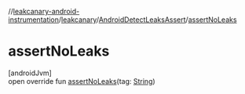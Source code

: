 //[leakcanary-android-instrumentation](../../../index.md)/[leakcanary](../index.md)/[AndroidDetectLeaksAssert](index.md)/[assertNoLeaks](assert-no-leaks.md)

# assertNoLeaks

[androidJvm]\
open override fun [assertNoLeaks](assert-no-leaks.md)(tag: [String](https://kotlinlang.org/api/latest/jvm/stdlib/kotlin/-string/index.html))
